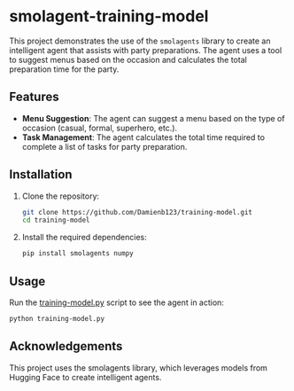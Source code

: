 # smolagent-training-model
This project demonstrates the use of the `smolagents` library to create an intelligent agent that assists with party preparations. The agent uses a tool to suggest menus based on the occasion and calculates the total preparation time for the party.

## Features

- **Menu Suggestion**: The agent can suggest a menu based on the type of occasion (casual, formal, superhero, etc.).
- **Task Management**: The agent calculates the total time required to complete a list of tasks for party preparation.

## Installation

1. Clone the repository:
    ```sh
    git clone https://github.com/Damienb123/training-model.git
    cd training-model
    ```

2. Install the required dependencies:
    ```sh
    pip install smolagents numpy
    ```

## Usage

Run the [training-model.py](http://_vscodecontentref_/0) script to see the agent in action:
```sh
python training-model.py
```

## Acknowledgements
This project uses the smolagents library, which leverages models from Hugging Face to create intelligent agents.

